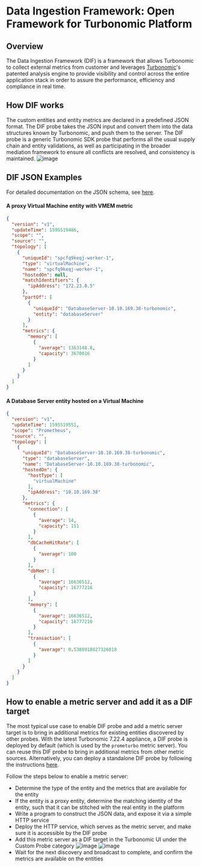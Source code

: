 # Data Ingestion Framework: Open Framework for Turbonomic Platform

## Overview 
The Data Ingestion Framework (DIF) is a framework that allows Turbonomic to collect external metrics from customer and leverages [Turbonomic](https://turbonomic.com/)'s patented analysis engine to provide visibility and control across the entire application stack in order to assure the performance, efficiency and compliance in real time.

## How DIF works
The custom entities and entity metrics are declared in a predefined JSON format. The DIF probe takes the JSON input and convert them into the data structures known by Turbonomic, and push them to the server. The DIF probe is a generic Turbonomic SDK probe that performs all the usual supply chain and entity validations, as well as participating in the broader mediation framework to ensure all conflicts are resolved, and consistency is maintained.
![image](https://user-images.githubusercontent.com/10012486/88306380-a6b36b80-ccd8-11ea-9236-063577d60430.png)

## DIF JSON Examples
For detailed documentation on the JSON schema, see [here](https://docs.turbonomic.com/docApp/doc/indexDIF.html?config=DIF.json).

#### A proxy Virtual Machine entity with VMEM metric
```json
{
  "version": "v1",
  "updateTime": 1595519486,
  "scope": "",
  "source": "",
  "topology": [
    {
      "uniqueId": "spcfq9keqj-worker-1",
      "type": "virtualMachine",
      "name": "spcfq9keqj-worker-1",
      "hostedOn": null,
      "matchIdentifiers": {
        "ipAddress": "172.23.0.5"
      },
      "partOf": [
        {
          "uniqueId": "DatabaseServer-10.10.169.38-turbonomic",
          "entity": "databaseServer"
        }
      ],
      "metrics": {
        "memory": [
          {
            "average": 1363148.8,
            "capacity": 3670016
          }
        ]
      }
    }
  ]
}

```
#### A Database Server entity hosted on a Virtual Machine
```json
{
  "version": "v1",
  "updateTime": 1595519551,
  "scope": "Prometheus",
  "source": "",
  "topology": [
    {
      "uniqueId": "DatabaseServer-10.10.169.38-turbonomic",
      "type": "databaseServer",
      "name": "DatabaseServer-10.10.169.38-turbonomic",
      "hostedOn": {
        "hostType": [
          "virtualMachine"
        ],
        "ipAddress": "10.10.169.38"
      },
      "metrics": {
        "connection": [
          {
            "average": 14,
            "capacity": 151
          }
        ],
        "dbCacheHitRate": [
          {
            "average": 100
          }
        ],
        "dbMem": [
          {
            "average": 16636512,
            "capacity": 16777216
          }
        ],
        "memory": [
          {
            "average": 16636512,
            "capacity": 16777216
          }
        ],
        "transaction": [
          {
            "average": 0.5388918827326818
          }
        ]
      }
    }
  ]
}  
```
## How to enable a metric server and add it as a DIF target
The most typical use case to enable DIF probe and add a metric server target is to bring in additional metrics for existing entities discovered by other probes. With the latest Turbonomic 7.22.4 appliance, a DIF probe is deployed by default (which is used by the `prometurbo` metric server). You can reuse this DIF probe to bring in additional metrics from other metric sources. Alternatively, you can deploy a standalone DIF probe by following the instructions [here](https://github.com/turbonomic/data-ingestion-framework/tree/master/deploy).

Follow the steps below to enable a metric server:
* Determine the type of the entity and the metrics that are available for the entity
* If the entity is a proxy entity, determine the matching identity of the entity, such that it can be stitched with the real entity in the platform
* Write a program to construct the JSON data, and expose it via a simple HTTP service
* Deploy the HTTP service, which serves as the metric server, and make sure it is accessible by the DIF probe
* Add this metric server as a DIF target in the Turbonomic UI under the Custom Probe category
![image](https://user-images.githubusercontent.com/10012486/88309708-b2089600-ccdc-11ea-8936-e150a27a0aef.png)
![image](https://user-images.githubusercontent.com/10012486/88310681-f3e60c00-ccdd-11ea-8a5b-6d68b26f216b.png)
* Wait for the next discovery and broadcast to complete, and confirm the metrics are available on the entities
